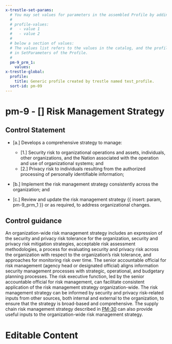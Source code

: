 ```yaml
---
x-trestle-set-params:
  # You may set values for parameters in the assembled Profile by adding
  #
  # profile-values:
  #   - value 1
  #   - value 2
  #
  # below a section of values:
  # The values list refers to the values in the catalog, and the profile-values represent values
  # in SetParameters of the Profile.
  #
  pm-9_prm_1:
    values:
x-trestle-global:
  profile:
    title: Generic profile created by trestle named test_profile.
  sort-id: pm-09
---
```


# pm-9 - \[\] Risk Management Strategy

## Control Statement

- \[a.\] Develops a comprehensive strategy to manage:

  - \[1.\] Security risk to organizational operations and assets, individuals, other organizations, and the Nation associated with the operation and use of organizational systems; and
  - \[2.\] Privacy risk to individuals resulting from the authorized processing of personally identifiable information;

- \[b.\] Implement the risk management strategy consistently across the organization; and

- \[c.\] Review and update the risk management strategy {{ insert: param, pm-9_prm_1 }} or as required, to address organizational changes.

## Control guidance

An organization-wide risk management strategy includes an expression of the security and privacy risk tolerance for the organization, security and privacy risk mitigation strategies, acceptable risk assessment methodologies, a process for evaluating security and privacy risk across the organization with respect to the organization’s risk tolerance, and approaches for monitoring risk over time. The senior accountable official for risk management (agency head or designated official) aligns information security management processes with strategic, operational, and budgetary planning processes. The risk executive function, led by the senior accountable official for risk management, can facilitate consistent application of the risk management strategy organization-wide. The risk management strategy can be informed by security and privacy risk-related inputs from other sources, both internal and external to the organization, to ensure that the strategy is broad-based and comprehensive. The supply chain risk management strategy described in [PM-30](#pm-30) can also provide useful inputs to the organization-wide risk management strategy.

# Editable Content

<!-- Make additions and edits below -->
<!-- The above represents the contents of the control as received by the profile, prior to additions. -->
<!-- If the profile makes additions to the control, they will appear below. -->
<!-- The above markdown may not be edited but you may edit the content below, and/or introduce new additions to be made by the profile. -->
<!-- If there is a yaml header at the top, parameter values may be edited. Use --set-parameters to incorporate the changes during assembly. -->
<!-- The content here will then replace what is in the profile for this control, after running profile-assemble. -->
<!-- The current profile has no added parts for this control, but you may add new ones here. -->
<!-- Each addition must have a heading either of the form ## Control my_addition_name -->
<!-- or ## Part a. (where the a. refers to one of the control statement labels.) -->
<!-- "## Control" parts are new parts added after the statement part. -->
<!-- "## Part" parts are new parts added into the top-level statement part with that label. -->
<!-- Subparts may be added with nested hash levels of the form ### My Subpart Name -->
<!-- underneath the parent ## Control or ## Part being added -->
<!-- See https://ibm.github.io/compliance-trestle/tutorials/ssp_profile_catalog_authoring/ssp_profile_catalog_authoring for guidance. -->

